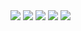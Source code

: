 <img src="http://readme-typing-svg.herokuapp.com?font=ubuntu&color=%2336BCF7&vCenter=true&multiline=true&height=39&lines=Hi+am+TheDT">
<img src="https://github-readme-stats.vercel.app/api/top-langs/?username=duongtuan30306&theme=radical"></a>
<a href="https://discord.com/users/542602170080428063"><img src="https://lanyard-profile-readme-nyria.vercel.app/api/542602170080428063"></a>
<img src="https://github-readme-stats.vercel.app/api?username=duongtuan303030&show_icons=true&theme=radical"></a>
<img src="https://komarev.com/ghpvc/?username=duongtuan303030&style=flat-squar&color=brightgreen"></a>

